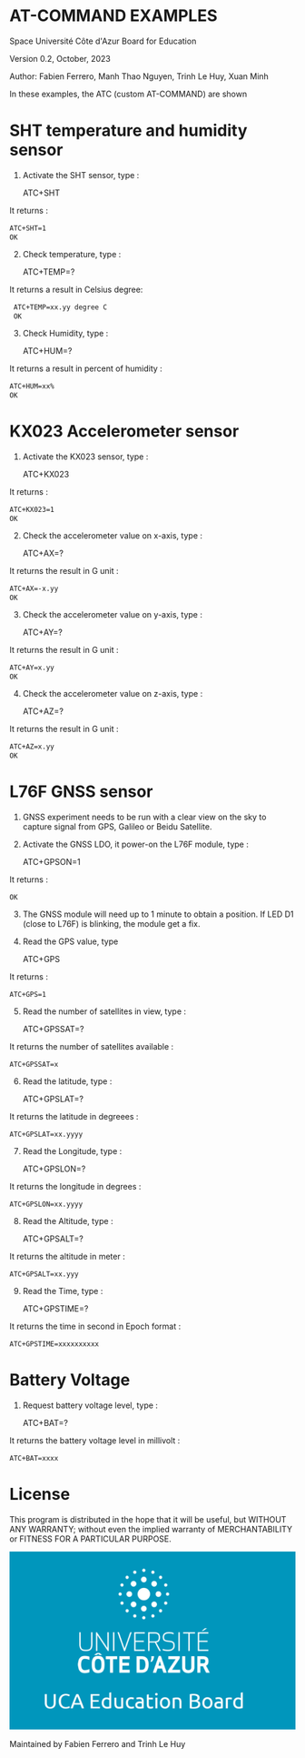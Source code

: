 # AT-COMMAND EXAMPLES
Space Université Côte d'Azur Board for Education

Version 0.2, October, 2023

Author: Fabien Ferrero, Manh Thao Nguyen, Trinh Le Huy, Xuan Minh

In these examples, the ATC (custom AT-COMMAND) are shown


# SHT temperature and humidity sensor

1. Activate the SHT sensor, type :
      
    ATC+SHT
           
It returns : 

    ATC+SHT=1
    OK
    
2. Check temperature, type :
            
    ATC+TEMP=?
            
It returns a result in Celsius degree: 

     ATC+TEMP=xx.yy degree C
     OK

3. Check Humidity, type :
            
    ATC+HUM=?
            
It returns a result in percent of humidity :

    ATC+HUM=xx%
    OK

# KX023 Accelerometer sensor

1. Activate the KX023 sensor, type :

    ATC+KX023

It returns : 

    ATC+KX023=1
    OK
    
2. Check the accelerometer value on x-axis, type :

    ATC+AX=?
 
It returns the result in G unit : 

    ATC+AX=-x.yy
    OK

3. Check the accelerometer value on y-axis, type :
 
    ATC+AY=?
 
It returns the result in G unit : 

    ATC+AY=x.yy
    OK

4. Check the accelerometer value on z-axis, type :

    ATC+AZ=?

It returns the result in G unit : 

    ATC+AZ=x.yy
    OK

# L76F GNSS sensor

1. GNSS experiment needs to be run with a clear view on the sky to capture signal from GPS, Galileo or Beidu Satellite.
   

2. Activate the GNSS LDO, it power-on the L76F module, type :

    ATC+GPSON=1

It returns : 

    OK

3. The GNSS module will need up to 1 minute to obtain a position. If LED D1 (close to L76F) is blinking, the module get a fix.
   
4. Read the GPS value, type

    ATC+GPS

It returns : 

    ATC+GPS=1
    
5. Read the number of satellites in view, type :

    ATC+GPSSAT=?

It returns the number of satellites available : 

    ATC+GPSSAT=x

6. Read the latitude, type : 

    ATC+GPSLAT=?

It returns the latitude in degreees : 

    ATC+GPSLAT=xx.yyyy
    

7. Read the Longitude, type :

    ATC+GPSLON=?

It returns the longitude in degrees : 

    ATC+GPSLON=xx.yyyy
    

8. Read the Altitude, type : 

    ATC+GPSALT=?

It returns the altitude in meter : 

    ATC+GPSALT=xx.yyy
    

9. Read the Time, type : 

    ATC+GPSTIME=?

It returns the time in second in Epoch format : 

    ATC+GPSTIME=xxxxxxxxxx
    

# Battery Voltage

1. Request battery voltage level, type :

    ATC+BAT=?

It returns the battery voltage level in millivolt : 

    ATC+BAT=xxxx
    




# License

This program is distributed in the hope that it will be useful, but WITHOUT ANY WARRANTY; without even the implied warranty of MERCHANTABILITY or FITNESS FOR A PARTICULAR PURPOSE.

<img src="https://github.com/FabienFerrero/UCA21/blob/main/Doc/Pictures/UCA_logo.png">

Maintained by Fabien Ferrero and Trinh Le Huy
